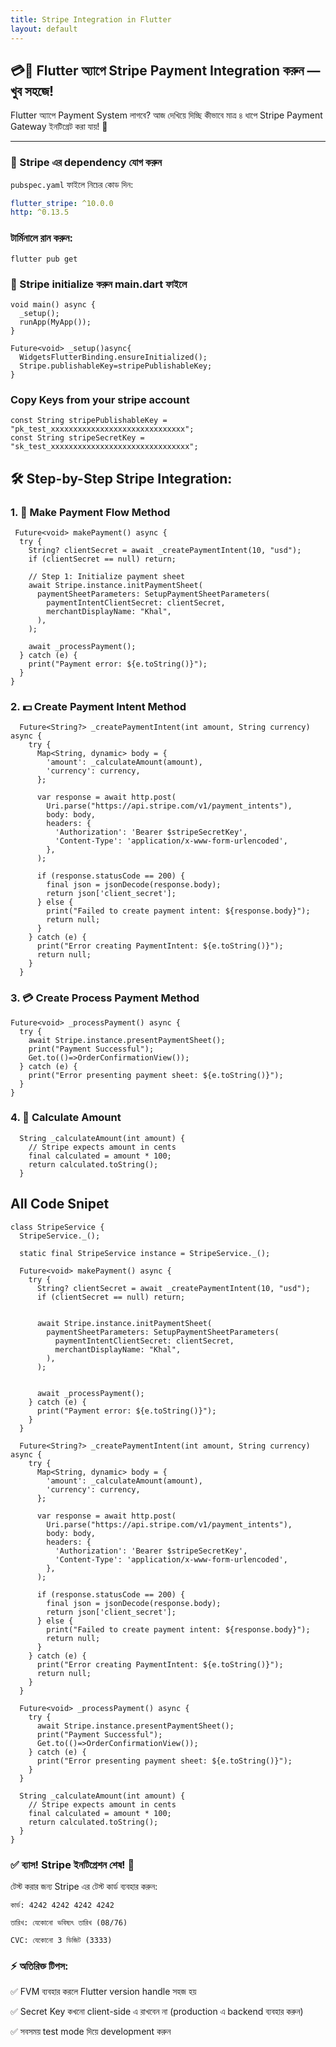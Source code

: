 ```yaml
---
title: Stripe Integration in Flutter
layout: default
---
```



## 💳📱 Flutter অ্যাপে Stripe Payment Integration করুন — খুব সহজে!

Flutter অ্যাপে Payment System লাগবে? আজ দেখিয়ে দিচ্ছি কীভাবে মাত্র ৪ ধাপে Stripe Payment Gateway ইনটিগ্রেট করা যায়! 🚀

---

### 🧩 Stripe এর dependency যোগ করুন

`pubspec.yaml` ফাইলে নিচের কোড দিন:

```yaml
flutter_stripe: ^10.0.0
http: ^0.13.5
```
### টার্মিনালে রান করুন:
```
flutter pub get
```
### 🧠 Stripe initialize করুন main.dart ফাইলে
```
void main() async {
  _setup();  
  runApp(MyApp());
}

Future<void> _setup()async{
  WidgetsFlutterBinding.ensureInitialized();
  Stripe.publishableKey=stripePublishableKey;
}

```


### Copy Keys from your stripe account
```
const String stripePublishableKey = "pk_test_xxxxxxxxxxxxxxxxxxxxxxxxxxxxxx";
const String stripeSecretKey = "sk_test_xxxxxxxxxxxxxxxxxxxxxxxxxxxxxxx";
```

## 🛠️ Step-by-Step Stripe Integration:


###  1. 🧾 Make Payment Flow Method
  ```
   Future<void> makePayment() async {
    try {
      String? clientSecret = await _createPaymentIntent(10, "usd");
      if (clientSecret == null) return;

      // Step 1: Initialize payment sheet
      await Stripe.instance.initPaymentSheet(
        paymentSheetParameters: SetupPaymentSheetParameters(
          paymentIntentClientSecret: clientSecret,
          merchantDisplayName: "Khal",
        ),
      );

      await _processPayment();
    } catch (e) {
      print("Payment error: ${e.toString()}");
    }
  }
```
###  2. 💵 Create Payment Intent Method
```
  Future<String?> _createPaymentIntent(int amount, String currency) async {
    try {
      Map<String, dynamic> body = {
        'amount': _calculateAmount(amount),
        'currency': currency,
      };

      var response = await http.post(
        Uri.parse("https://api.stripe.com/v1/payment_intents"),
        body: body,
        headers: {
          'Authorization': 'Bearer $stripeSecretKey',
          'Content-Type': 'application/x-www-form-urlencoded',
        },
      );

      if (response.statusCode == 200) {
        final json = jsonDecode(response.body);
        return json['client_secret'];
      } else {
        print("Failed to create payment intent: ${response.body}");
        return null;
      }
    } catch (e) {
      print("Error creating PaymentIntent: ${e.toString()}");
      return null;
    }
  }
```
  ###  3. 💳  Create Process Payment Method
  ```
  Future<void> _processPayment() async {
    try {
      await Stripe.instance.presentPaymentSheet();
      print("Payment Successful");
      Get.to(()=>OrderConfirmationView());
    } catch (e) {
      print("Error presenting payment sheet: ${e.toString()}");
    }
  }
```



### 4. 🧾 Calculate Amount
```
  String _calculateAmount(int amount) {
    // Stripe expects amount in cents
    final calculated = amount * 100;
    return calculated.toString();
  }
```

## All Code Snipet
```
class StripeService {
  StripeService._();

  static final StripeService instance = StripeService._();

  Future<void> makePayment() async {
    try {
      String? clientSecret = await _createPaymentIntent(10, "usd");
      if (clientSecret == null) return;

  
      await Stripe.instance.initPaymentSheet(
        paymentSheetParameters: SetupPaymentSheetParameters(
          paymentIntentClientSecret: clientSecret,
          merchantDisplayName: "Khal",
        ),
      );


      await _processPayment();
    } catch (e) {
      print("Payment error: ${e.toString()}");
    }
  }

  Future<String?> _createPaymentIntent(int amount, String currency) async {
    try {
      Map<String, dynamic> body = {
        'amount': _calculateAmount(amount),
        'currency': currency,
      };

      var response = await http.post(
        Uri.parse("https://api.stripe.com/v1/payment_intents"),
        body: body,
        headers: {
          'Authorization': 'Bearer $stripeSecretKey',
          'Content-Type': 'application/x-www-form-urlencoded',
        },
      );

      if (response.statusCode == 200) {
        final json = jsonDecode(response.body);
        return json['client_secret'];
      } else {
        print("Failed to create payment intent: ${response.body}");
        return null;
      }
    } catch (e) {
      print("Error creating PaymentIntent: ${e.toString()}");
      return null;
    }
  }

  Future<void> _processPayment() async {
    try {
      await Stripe.instance.presentPaymentSheet();
      print("Payment Successful");
      Get.to(()=>OrderConfirmationView());
    } catch (e) {
      print("Error presenting payment sheet: ${e.toString()}");
    }
  }

  String _calculateAmount(int amount) {
    // Stripe expects amount in cents
    final calculated = amount * 100;
    return calculated.toString();
  }
}

```

### ✅ ব্যাস! Stripe ইনটিগ্রেশন শেষ! 💸
টেস্ট করার জন্য Stripe এর টেস্ট কার্ড ব্যবহার করুন:

```
কার্ড: 4242 4242 4242 4242  
```
```
তারিখ: যেকোনো ভবিষ্যৎ তারিখ (08/76) 
```
```
CVC: যেকোনো 3 ডিজিট (3333)
```

### ⚡ অতিরিক্ত টিপস:
✅ FVM ব্যবহার করলে Flutter version handle সহজ হয়

✅ Secret Key কখনো client-side এ রাখবেন না (production এ backend ব্যবহার করুন)

✅ সবসময় test mode দিয়ে development করুন
